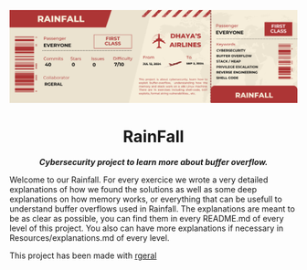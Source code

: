 <p aligne="center">
    <img src="images/1.png" alt="RainFall">
</p>

<h1 align="center">
    RainFall
</h1>

<p align="center">
	<b><i>Cybersecurity project to learn more about buffer overflow.</i></b><br>
</p>


Welcome to our Rainfall. For every exercice we wrote a very detailed explanations of how we found the solutions as well as some deep explanations on how memory works, or everything that can be usefull to understand buffer overflows used in Rainfall. The explanations are meant to be as clear as possible, you can find them in every README.md of every level of this project. You also can have more explanations if necessary in Resources/explanations.md of every level.

This project has been made with [rgeral](https://github.com/Rgeral)
